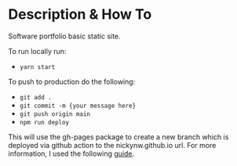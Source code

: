 # Description & How To

Software portfolio basic static site.

To run locally run:

- `yarn start`

To push to production do the following:

- `git add .`
- `git commit -m {your message here}`
- `git push origin main`
- `npm run deploy`

This will use the gh-pages package to create a new branch which is deployed via github action to the nickynw.github.io url.
For more information, I used the following [guide](https://blog.logrocket.com/deploying-react-apps-github-pages/).
